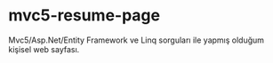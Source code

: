 # mvc5-resume-page
Mvc5/Asp.Net/Entity Framework ve Linq sorguları ile yapmış olduğum kişisel web sayfası.
